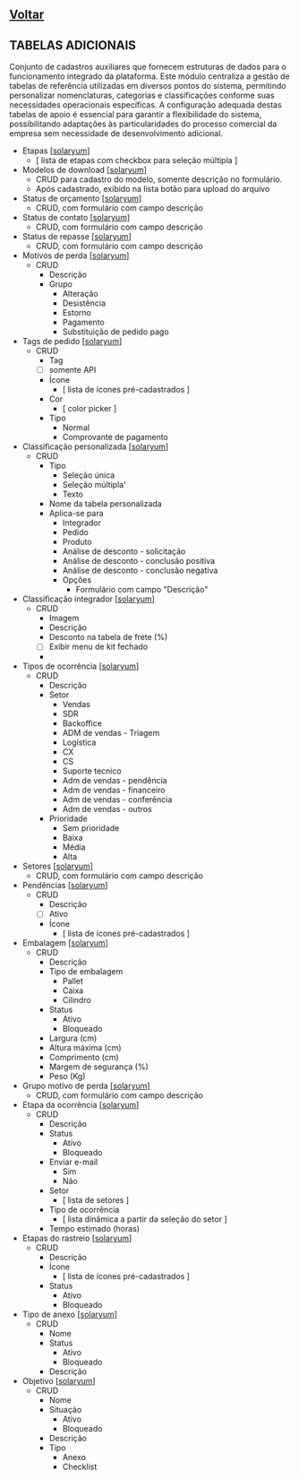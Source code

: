[Voltar](README.md)
---

## TABELAS ADICIONAIS

Conjunto de cadastros auxiliares que fornecem estruturas de dados para o funcionamento integrado da plataforma. Este
módulo centraliza a gestão de tabelas de referência utilizadas em diversos pontos do sistema, permitindo personalizar
nomenclaturas, categorias e classificações conforme suas necessidades operacionais específicas. A configuração adequada
destas tabelas de apoio é essencial para garantir a flexibilidade do sistema, possibilitando adaptações às
particularidades do processo comercial da empresa sem necessidade de desenvolvimento adicional.

- Etapas [[solaryum](https://sandbox.solaryum.com.br/fotus-yfe/configuracoes/etapas)]
    - [ lista de etapas com checkbox para seleção múltipla ]
- Modelos de download [[solaryum](https://sandbox.solaryum.com.br/fotus-yfe/configuracoes/modelos-de-download)]
    - CRUD para cadastro do modelo, somente descrição no formulário.
    - Após cadastrado, exibido na lista botão para upload do arquivo
- Status de orçamento [[solaryum](https://sandbox.solaryum.com.br/fotus-yfe/configuracoes/orc-status)]
    - CRUD, com formulário com campo descrição
- Status de contato [[solaryum](https://sandbox.solaryum.com.br/fotus-yfe/configuracoes/contato-status)]
    - CRUD, com formulário com campo descrição
- Status de repasse [[solaryum](https://sandbox.solaryum.com.br/fotus-yfe/configuracoes/repasse-status)]
    - CRUD, com formulário com campo descrição
- Motivos de perda [[solaryum](https://sandbox.solaryum.com.br/fotus-yfe/configuracoes/motivo-perda)]
    - CRUD
        - Descrição
        - Grupo
            - Alteração
            - Desistência
            - Estorno
            - Pagamento
            - Substituição de pedido pago
- Tags de pedido [[solaryum](https://sandbox.solaryum.com.br/fotus-yfe/configuracoes/tags)]
    - CRUD
        - Tag
        - [ ] somente API
        - Ícone
            - [ lista de ícones pré-cadastrados ]
        - Cor
            - [ color picker ]
        - Tipo
            - Normal
            - Comprovante de pagamento
- Classificação personalizada [[solaryum](https://sandbox.solaryum.com.br/fotus-yfe/configuracoes/tabela-personalizada)]
    - CRUD
        - Tipo
            - Seleção única
            - Seleção múltipla'
            - Texto
        - Nome da tabela personalizada
        - Aplica-se para
            - Integrador
            - Pedido
            - Produto
            - Análise de desconto - solicitação
            - Análise de desconto - conclusão positiva
            - Análise de desconto - conclusão negativa
            - Opções
                - Formulário com campo "Descrição"
- Classificação integrador [[solaryum](https://sandbox.solaryum.com.br/fotus-yfe/configuracoes/classificacao-integrador)]
    - CRUD
        - Imagem
        - Descrição
        - Desconto na tabela de frete (%)
        - [ ] Exibir menu de kit fechado
        -
- Tipos de ocorrência [[solaryum](https://sandbox.solaryum.com.br/fotus-yfe/configuracoes/ocorrencia-tipo)]
    - CRUD
        - Descrição
        - Setor
            - Vendas
            - SDR
            - Backoffice
            - ADM de vendas - Triagem
            - Logística
            - CX
            - CS
            - Suporte tecnico
            - Adm de vendas - pendência
            - Adm de vendas - financeiro
            - Adm de vendas - conferência
            - Adm de vendas - outros
        - Prioridade
            - Sem prioridade
            - Baixa
            - Média
            - Alta
- Setores [[solaryum](https://sandbox.solaryum.com.br/fotus-yfe/configuracoes/setores)]
    - CRUD, com formulário com campo descrição
- Pendências [[solaryum](https://sandbox.solaryum.com.br/fotus-yfe/configuracoes/pendencias)]
    - CRUD
        - Descrição
        - [ ] Ativo
        - Ícone
            - [ lista de ícones pré-cadastrados ]
- Embalagem [[solaryum](https://sandbox.solaryum.com.br/fotus-yfe/configuracoes/embalagem)]
    - CRUD
        - Descrição
        - Tipo de embalagem
            - Pallet
            - Caixa
            - Cilindro
        - Status
            - Ativo
            - Bloqueado
        - Largura (cm)
        - Altura máxima (cm)
        - Comprimento (cm)
        - Margem de segurança (%)
        - Peso (Kg)
- Grupo motivo de perda [[solaryum](https://sandbox.solaryum.com.br/fotus-yfe/configuracoes/grupo_motivo_perda)]
    - CRUD, com formulário com campo descrição
- Etapa da ocorrência [[solaryum](https://sandbox.solaryum.com.br/fotus-yfe/configuracoes/etapa-ocorrencia)]
    - CRUD
        - Descrição
        - Status
            - Ativo
            - Bloqueado
        - Enviar e-mail
            - Sim
            - Não
        - Setor
            - [ lista de setores ]
        - Tipo de ocorrência
            - [ lista dinâmica a partir da seleção do setor ]
        - Tempo estimado (horas)
- Etapas do rastreio [[solaryum](https://sandbox.solaryum.com.br/fotus-yfe/configuracoes/etapa-rastreio)]
    - CRUD
        - Descrição
        - Ícone
            - [ lista de ícones pré-cadastrados ]
        - Status
            - Ativo
            - Bloqueado
- Tipo de anexo [[solaryum](https://sandbox.solaryum.com.br/fotus-yfe/configuracoes/geral/tipos-anexo)]
    - CRUD
        - Nome
        - Status
            - Ativo
            - Bloqueado
        - Descrição
- Objetivo [[solaryum](https://sandbox.solaryum.com.br/fotus-yfe/configuracoes/geral/objetivos)]
    - CRUD
        - Nome
        - Situação
            - Ativo
            - Bloqueado
        - Descrição
        - Tipo
            - Anexo
            - Checklist
